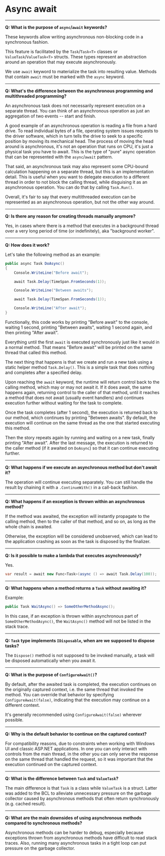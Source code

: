 # Async await

___

**Q: What is the purpose of `async`/`await` keywords?**

These keywords allow writing asynchronous non-blocking code in a synchronous fashion.

This feature is facilitated by the `Task`/`Task<T>` classes or `ValueTask`/`ValueTask<T>` structs. These types represent an abstraction around an operation that may execute asynchronously.

We use `await` keyword to materialize the task into resulting value. Methods that contain `await` must be marked with the `async` keyword.

___

**Q: What's the difference between the asynchronous programming and multithreaded programming?**

An asynchronous task does not necessarily represent execution on a separate thread. You can think of an asynchronous operation as just an aggregation of two events -- start and finish.

A good example of an asynchronous operation is reading a file from a hard drive. To read individual bytes of a file, operating system issues requests to the driver software, which in turn tells the drive to seek to a specific position by moving its mechanical head. The process of moving the head around is asynchronous, it's not an operation that runs on CPU, it's just a physical task you have to await. This is the type of "pure" async operation that can be represented with the `async`/`await` pattern.

That said, an asynchronous task may also represent some CPU-bound calculation happening on a separate thread, but this is an implementation detail. This is useful when you want to delegate execution to a different thread in order to not block the calling thread, while disguising it as an asynchronous operation. You can do that by calling `Task.Run()`.

Overall, it's fair to say that every multithreaded execution can be represented as an asynchronous operation, but not the other way around.

___

**Q: Is there any reason for creating threads manually anymore?**

Yes, in cases where there is a method that executes in a background thread over a very long period of time (or indefinitely), aka "background worker".

___

**Q: How does it work?**

Let's take the following method as an example:

```c#
public async Task DoAsync()
{
    Console.WriteLine("Before await");

    await Task.Delay(TimeSpan.FromSeconds(1));

    Console.WriteLine("Between awaits");

    await Task.Delay(TimeSpan.FromSeconds(1));

    Console.WriteLine("After await");
}
```

Functionally, this code works by printing "Before await" to the console, waiting 1 second, printing "Between awaits", waiting 1 second again, and then printing "After await".

Everything until the first `await` is executed synchronously just like it would in a normal method. That means "Before await" will be printed on the same thread that called this method.

The next thing that happens is that we create and run a new task using a static helper method `Task.Delay()`. This is a simple task that does nothing and completes after a specified delay.

Upon reaching the `await` keyword, the runtime will return control back to the calling method, which may or may not await it. If it does await, the same happens again, returning control to the caller of that method, until it reaches a method that does not await (usually event handlers) and continues execution further without waiting for the task to complete.

Once the task completes (after 1 second), the execution is returned back to our method, which continues by printing "Between awaits". By default, the execution will continue on the same thread as the one that started executing this method.

Then the story repeats again by running and waiting on a new task, finally printing "After await". After the last message, the execution is returned to the caller method (if it awaited on `DoAsync`) so that it can continue executing further.

___

**Q: What happens if we execute an asynchronous method but don't await it?**

The operation will continue executing separately. You can still handle the result by chaining it with a `.ContinueWith()` in a call-back fashion.

___

**Q: What happens if an exception is thrown within an asynchronous method?**

If the method was awaited, the exception will instantly propagate to the calling method, then to the caller of that method, and so on, as long as the whole chain is awaited.

Otherwise, the exception will be considered unobserved, which can lead to the application crashing as soon as the task is disposed by the finalizer.

___

**Q: Is it possible to make a lambda that executes asynchronously?**

Yes.

```c#
var result = await new Func<Task>(async () => await Task.Delay(100));
```

___

**Q: What happens when a method returns a `Task` without awaiting it?**

Example:

```c#
public Task WaitAsync() => SomeOtherMethodAsync();
```

In this case, if an exception is thrown within asynchronous part of `SomeOtherMethodAsync()`, the `WaitAsync()` method will not be listed in the stack trace.

___

**Q: `Task` type implements `IDisposable`, when are we supposed to dispose tasks?**

The `Dispose()` method is not supposed to be invoked manually, a task will be disposed automatically when you await it.

___

**Q: What is the purpose of `ConfigureAwait()`?**

By default, after the awaited task is completed, the execution continues on the originally captured context, i.e. the same thread that invoked the method. You can override that behavior by specifying `ConfigureAwait(false)`, indicating that the execution may continue on a different context.

It's generally recommended using `ConfigureAwait(false)` wherever possible.

___

**Q: Why is the default behavior to continue on the captured context?**

For compatibility reasons, due to constraints when working with Windows UI and classic ASP.NET applications. In one you can only interact with controls from the main thread, in the other you can only serve the response on the same thread that handled the request, so it was important that the execution continued on the captured context.

___

**Q: What is the difference between `Task` and `ValueTask`?**

The main difference is that `Task` is a class while `ValueTask` is a struct. Latter was added to the BCL to alleviate unnecessary pressure on the garbage collector caused by asynchronous methods that often return synchronously (e.g. cached result).

___

**Q: What are the main downsides of using asynchronous methods compared to synchronous methods?**

Asynchronous methods can be harder to debug, especially because exceptions thrown from asynchronous methods have difficult to read stack traces. Also, running many asynchronous tasks in a tight loop can put pressure on the garbage collector.
